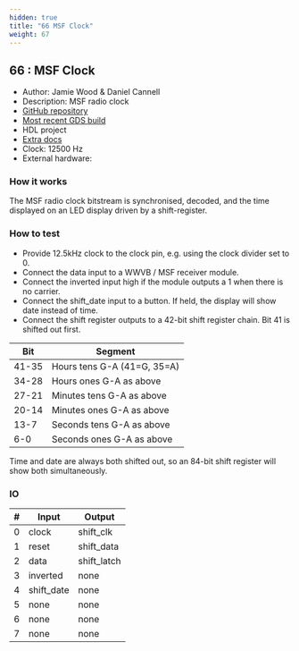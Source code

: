 ```yaml
---
hidden: true
title: "66 MSF Clock"
weight: 67
---
```


## 66 : MSF Clock

* Author: Jamie Wood & Daniel Cannell
* Description: MSF radio clock
* [GitHub repository](https://github.com/JMW95/tt03-msf-clock)
* [Most recent GDS build](https://github.com/JMW95/tt03-msf-clock/actions/runs/4780577983)
* HDL project
* [Extra docs]()
* Clock: 12500 Hz
* External hardware: 



### How it works

The MSF radio clock bitstream is synchronised, decoded, and the time displayed on an LED display driven by a shift-register.


### How to test

* Provide 12.5kHz clock to the clock pin, e.g. using the clock divider set to 0.
* Connect the data input to a WWVB / MSF receiver module.
* Connect the inverted input high if the module outputs a 1 when there is no carrier.
* Connect the shift_date input to a button. If held, the display will show date instead of time.
* Connect the shift register outputs to a 42-bit shift register chain. Bit 41 is shifted out first.

Bit | Segment
----|--------
41-35 | Hours tens G-A (41=G, 35=A)
34-28 | Hours ones G-A as above
27-21 | Minutes tens G-A as above
20-14 | Minutes ones G-A as above
13-7  | Seconds tens G-A as above
6-0   | Seconds ones G-A as above

Time and date are always both shifted out, so an 84-bit shift register will show both simultaneously.


### IO

| # | Input        | Output       |
|---|--------------|--------------|
| 0 | clock  | shift_clk |
| 1 | reset  | shift_data |
| 2 | data  | shift_latch |
| 3 | inverted  | none |
| 4 | shift_date  | none |
| 5 | none  | none |
| 6 | none  | none |
| 7 | none  | none |
